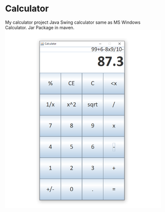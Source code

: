 # Calculator
My calculator project
Java Swing calculator same as MS Windows Calculator.
Jar Package in maven.
![alt text](https://github.com/mazurmaksim/Calculator/blob/master/Screen.png)
